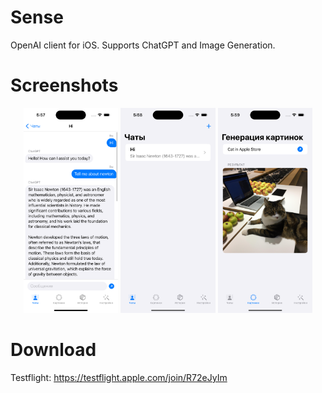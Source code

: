# Sense
OpenAI client for iOS. Supports ChatGPT and Image Generation.

# Screenshots
<p align="center">
  <img src="https://github.com/F0x1d/Sense-iOS/blob/main/Sense/Preview%20Content/Screenshots/1.png?raw=true" width="30%" />
  <img src="https://github.com/F0x1d/Sense-iOS/blob/main/Sense/Preview%20Content/Screenshots/2.png?raw=true" width="30%" />
  <img src="https://github.com/F0x1d/Sense-iOS/blob/main/Sense/Preview%20Content/Screenshots/3.png?raw=true" width="30%" />
</p>

# Download
Testflight: https://testflight.apple.com/join/R72eJyIm
